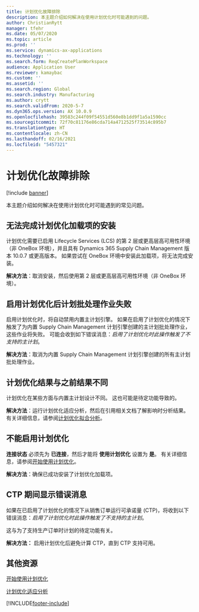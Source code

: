 ```yaml
---
title: 计划优化故障排除
description: 本主题介绍如何解决在使用计划优化时可能遇到的问题。
author: ChristianRytt
manager: tfehr
ms.date: 05/07/2020
ms.topic: article
ms.prod: ''
ms.service: dynamics-ax-applications
ms.technology: ''
ms.search.form: ReqCreatePlanWorkspace
audience: Application User
ms.reviewer: kamaybac
ms.custom: ''
ms.assetid: ''
ms.search.region: Global
ms.search.industry: Manufacturing
ms.author: crytt
ms.search.validFrom: 2020-5-7
ms.dyn365.ops.version: AX 10.0.9
ms.openlocfilehash: 39583c244f09f54551d560e8b1dd9f1a5a1590cc
ms.sourcegitcommit: 72f70c81176e86cda714a4712525f73514c895b7
ms.translationtype: HT
ms.contentlocale: zh-CN
ms.lasthandoff: 02/16/2021
ms.locfileid: "5457321"
---
```

# <a name="troubleshoot-planning-optimization"></a>计划优化故障排除 

[!include [banner](../../includes/banner.md)]

本主题介绍如何解决在使用计划优化时可能遇到的常见问题。

## <a name="installation-of-the-planning-optimization-add-in-doesnt-complete"></a>无法完成计划优化加载项的安装

计划优化需要已启用 Lifecycle Services (LCS) 的第 2 层或更高层高可用性环境（非 OneBox 环境），并且具有 Dynamics 365 Supply Chain Management 版本 10.0.7 或更高版本。 如果尝试在 OneBox 环境中安装此加载项，将无法完成安装。

**解决方法**：取消安装，然后使用第 2 层或更高层高可用性环境（非 OneBox 环境）。

## <a name="planning-of-batch-jobs-fails-when-planning-optimization-is-enabled"></a>启用计划优化后计划批处理作业失败

启用计划优化时，将自动禁用内置主计划引擎。 如果在启用了计划优化的情况下触发了为内置 Supply Chain Management 计划引擎创建的主计划批处理作业，这些作业将失败。 可能会收到如下错误消息：*启用了计划优化时此操作触发了不支持的主计划*。

**解决方法**：取消为内置 Supply Chain Management 计划引擎创建的所有主计划批处理作业。

## <a name="planning-optimization-results-are-different-from-earlier-results"></a>计划优化结果与之前结果不同

计划优化在某些方面与内置主计划设计不同。 这也可能是待定功能导致的。

**解决方法**：运行计划优化适应分析，然后在引用相关文档了解影响时分析结果。 有关详细信息，请参阅[计划优化拟合分析](planning-optimization-fit-analysis.md)。

## <a name="cant-enable-planning-optimization"></a>不能启用计划优化

**连接状态** 必须先为 **已连接**，然后才能将 **使用计划优化** 设置为 **是**。 有关详细信息，请参阅[开始使用计划优化](get-started.md)。

**解决方法**：确保已成功安装了计划优化加载项。

## <a name="error-message-is-shown-during-ctp"></a>CTP 期间显示错误消息

如果在已启用了计划优化的情况下从销售订单运行可承诺量 (CTP)，将收到以下错误消息：*启用了计划优化时此操作触发了不支持的主计划*。

这与为了支持生产订单时计划的待定功能有关。

**解决方法：** 启用计划优化后避免计算 CTP，直到 CTP 支持可用。

## <a name="additional-resources"></a>其他资源

[开始使用计划优化](get-started.md)

[计划优化适应分析](planning-optimization-fit-analysis.md)


[!INCLUDE[footer-include](../../../includes/footer-banner.md)]